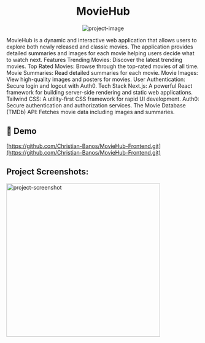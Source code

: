 <h1 align="center" id="title">MovieHub</h1>

<p align="center"><img src="https://socialify.git.ci/Christian-Banos/MovieHub-Frontend/image?font=Rokkitt&amp;language=1&amp;name=1&amp;owner=1&amp;pattern=Brick%20Wall&amp;stargazers=1&amp;theme=Dark" alt="project-image"></p>

<p id="description">MovieHub is a dynamic and interactive web application that allows users to explore both newly released and classic movies. The application provides detailed summaries and images for each movie helping users decide what to watch next. Features Trending Movies: Discover the latest trending movies. Top Rated Movies: Browse through the top-rated movies of all time. Movie Summaries: Read detailed summaries for each movie. Movie Images: View high-quality images and posters for movies. User Authentication: Secure login and logout with Auth0. Tech Stack Next.js: A powerful React framework for building server-side rendering and static web applications. Tailwind CSS: A utility-first CSS framework for rapid UI development. Auth0: Secure authentication and authorization services. The Movie Database (TMDb) API: Fetches movie data including images and summaries.</p>

<h2>🚀 Demo</h2>

[https://github.com/Christian-Banos/MovieHub-Frontend.git](https://github.com/Christian-Banos/MovieHub-Frontend.git)

<h2>Project Screenshots:</h2>

<img src="https://drive.google.com/file/d/1FmVyrF6SDz8DGpQy3RA4WR_mgpT_Javr/view?usp=sharing" alt="project-screenshot" width="400" height="400/">
